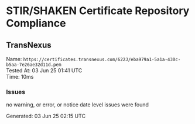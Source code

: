 # STIR/SHAKEN Certificate Repository Compliance

## TransNexus

Name: `https://certificates.transnexus.com/622J/eba979a1-5a1a-430c-b5aa-7e26ae32d11d.pem`\
Tested At: 03 Jun 25 01:41 UTC\
Time: 10ms

### Issues

no warning, or error, or notice date level issues were found

Generated: 03 Jun 25 02:15 UTC